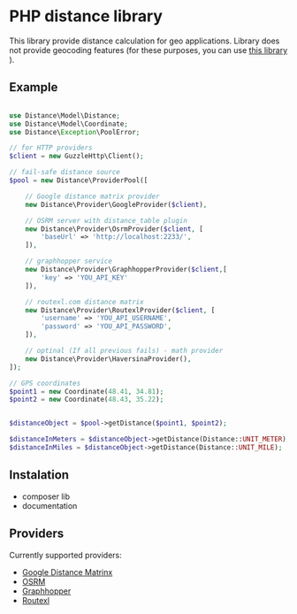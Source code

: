 PHP distance library
====================

This library provide distance calculation for geo applications.
Library does not provide geocoding features (for these purposes, you can use [this library](https://github.com/geocoder-php/Geocoder) ).

Example
-------

```php

use Distance\Model\Distance;
use Distance\Model\Coordinate;
use Distance\Exception\PoolError;

// for HTTP providers
$client = new GuzzleHttp\Client();

// fail-safe distance source
$pool = new Distance\ProviderPool([

    // Google distance matrix provider
    new Distance\Provider\GoogleProvider($client),

    // OSRM server with distance_table plugin
    new Distance\Provider\OsrmProvider($client, [
        'baseUrl' => 'http://localhost:2233/',
    ]),

    // graphhopper service
    new Distance\Provider\GraphhopperProvider($client,[
        'key' => 'YOU_API_KEY'
    ]),

    // routexl.com distance matrix
    new Distance\Provider\RoutexlProvider($client, [
        'username' => 'YOU_API_USERNAME',
        'password' => 'YOU_API_PASSWORD',
    ]),

    // optinal (If all previous fails) - math provider
    new Distance\Provider\HaversinaProvider(),
]);

// GPS coordinates
$point1 = new Coordinate(48.41, 34.81);
$point2 = new Coordinate(48.43, 35.22);


$distanceObject = $pool->getDistance($point1, $point2);

$distanceInMeters = $distanceObject->getDistance(Distance::UNIT_METER);
$distanceInMiles = $distanceObject->getDistance(Distance::UNIT_MILE);

```


Instalation
-----------

- composer lib
- documentation


Providers
---------

Currently supported providers:

- [Google Distance Matrinx](https://developers.google.com/maps/documentation/javascript/distancematrix)
- [OSRM](https://github.com/Project-OSRM/osrm-backend)
- [Graphhopper](https://graphhopper.com/)
- [Routexl](http://www.routexl.nl/blog/api/)
